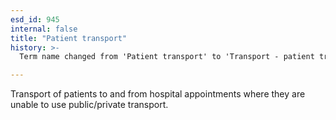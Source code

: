 ```yaml
---
esd_id: 945
internal: false
title: "Patient transport"
history: >-
  Term name changed from 'Patient transport' to 'Transport - patient transport' in version 3.00. Name changed to 'Patient transport' in version 4.00.

---
```


Transport of patients to and from hospital appointments where they are unable to use public/private transport.

